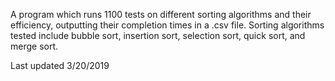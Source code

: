 A program which runs 1100 tests on different sorting algorithms and their efficiency, outputting their completion times in a .csv file. Sorting algorithms tested include bubble sort, insertion sort, selection sort, quick sort, and merge sort.

Last updated 3/20/2019
